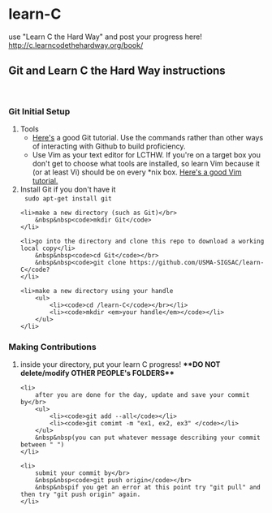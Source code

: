 <h1>learn-C</h1>
use "Learn C the Hard Way" and post your progress here!</br>
<a href="http://c.learncodethehardway.org/book/">http://c.learncodethehardway.org/book/</a>
<h2>Git and Learn C the Hard Way instructions</h2>
</br>
<h3>Git Initial Setup</h3>
<ol>
    <li>Tools
        <ul>
            <li><a href="http://rogerdudler.github.io/git-guide/">Here's</a> a good Git tutorial. Use the commands rather than other ways of interacting with Github to build proficiency.</li> 
            <li>Use Vim as your text editor for LCTHW. If you're on a target box you don't get to choose what tools are installed, so learn Vim because it (or at least Vi) should be on every *nix box. <a href="http://www.openvim.com/">Here's a good Vim tutorial.</a></li>
        </ul>
    <li>Install Git if you don't have it</br>
        &nbsp&nbsp<code>sudo apt-get install git</code>
    </li>
    
    <li>make a new directory (such as Git)</br>
        &nbsp&nbsp<code>mkdir Git</code>
    </li>
    
    <li>go into the directory and clone this repo to download a working local copy</li>
        &nbsp&nbsp<code>cd Git</code></br>
        &nbsp&nbsp<code>git clone https://github.com/USMA-SIGSAC/learn-C</code?
    </li>
    
    <li>make a new directory using your handle
        <ul>
            <li><code>cd /learn-C</code></br></li>
            <li><code>mkdir <em>your handle</em></code></li>
        </ul>
    </li>
</ol>
<h3>Making Contributions</h3>
<ol>
    <li>
        inside your directory, put your learn C progress! <strong>**DO NOT delete/modify OTHER PEOPLE's FOLDERS**</strong>
    </li>
 
    <li>
        after you are done for the day, update and save your commit by</br>
        <ul>
            <li><code>git add --all</code></li>
            <li><code>git comimt -m "ex1, ex2, ex3" </code></li>
        </ul>
        &nbsp&nbsp(you can put whatever message describing your commit between " ")
    </li>
    
    <li>
        submit your commit by</br>
        &nbsp&nbsp<code>git push origin</code></br>
        &nbsp&nbspif you get an error at this point try "git pull" and then try "git push origin" again.
    </li>
</ol>

